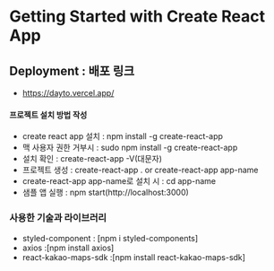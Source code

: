 # Getting Started with Create React App

## Deployment : 배포 링크

- https://dayto.vercel.app/

#### 프로젝트 설치 방법 작성

- create react app 설치 : npm install -g create-react-app
- 맥 사용자 권한 거부시 : sudo npm install -g create-react-app
- 설치 확인 : create-react-app -V(대문자)
- 프로젝트 생성 : create-react-app . or create-react-app app-name
- create-react-app app-name로 설치 시 : cd app-name
- 샘플 앱 실행 : npm start(http://localhost:3000)

### 사용한 기술과 라이브러리

- styled-component : [npm i styled-components]
- axios :[npm install axios]
- react-kakao-maps-sdk :[npm install react-kakao-maps-sdk]
